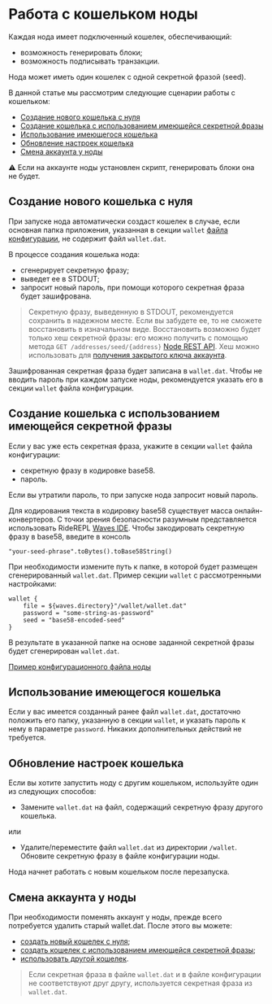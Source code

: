 # Работа с кошельком ноды

Каждая нода имеет подключенный кошелек, обеспечивающий:

* возможность генерировать блоки;
* возможность подписывать транзакции.

Нода может иметь один кошелек с одной секретной фразой (seed).

В данной статье мы рассмотрим следующие сценарии работы с кошельком:

* [Создание нового кошелька с нуля](#new)
* [Создание кошелька с использованием имеющейся секретной фразы](#existing-seed)
* [Использование имеющегося кошелька](#existing-wallet)
* [Обновление настроек кошелька](#wallet-settings)
* [Cмена аккаунта у ноды](#re-create)

:warning: Если на аккаунте ноды установлен скрипт, генерировать блоки она не будет.

## Создание нового кошелька с нуля <a id="new"></a>

При запуске нода автоматически создаст кошелек в случае, если основная папка приложения, указанная в секции `wallet` [файла конфигурации](/ru/waves-node/node-configuration), не содержит файл `wallet.dat`.

В процессе создания кошелька нода:

* сгенерирует секретную фразу;
* выведет ее в STDOUT;
* запросит новый пароль, при помощи которого секретная фраза будет зашифрована.

> Секретную фразу, выведенную в STDOUT, рекомендуется сохранить в надежном месте. Если вы забудете ее, то не сможете восстановить в изначальном виде. Восстановить возможно будет только хеш секретной фразы: его можно получить с помощью метода `GET /addresses/seed/{address}` [Node REST API](/ru/waves-node/node-api/). Хеш можно использовать для [получения закрытого ключа аккаунта](/en/blockchain/waves-protocol/cryptographic-practical-details).

Зашифрованная секретная фраза будет записана в `wallet.dat`. Чтобы не вводить пароль при каждом запуске ноды, рекомендуется указать его в секции `wallet` файла конфигурации.

## Создание кошелька с использованием имеющейся секретной фразы <a id="existing-seed"></a>

Если у вас уже есть секретная фраза, укажите в секции `wallet` файла конфигурации:

* секретную фразу в кодировке base58.
* пароль.

Если вы утратили пароль, то при запуске нода запросит новый пароль.

Для кодирования текста в кодировку base58 существует масса онлайн-конвертеров. С точки зрения безопасности разумным представляется использовать RideREPL [Waves IDE](https://waves-ide.com/). Чтобы закодировать секретную фразу в base58, введите в консоль

```
"your-seed-phrase".toBytes().toBase58String()
```

При необходимости измените путь к папке, в которой будет размещен сгенерированный `wallet.dat`. Пример секции `wallet` с рассмотренными настройками:

```
wallet {
    file = ${waves.directory}"/wallet/wallet.dat"
    password = "some-string-as-password"
    seed = "base58-encoded-seed"
}
```

В результате в указанной папке на основе заданной секретной фразы будет сгенерирован `wallet.dat`.

[Пример конфигурационного файла ноды](https://github.com/wavesplatform/Waves/blob/master/node/src/main/resources/application.conf)

## Использование имеющегося кошелька <a id="existing-wallet"></a>

Если у вас имеется созданный ранее файл `wallet.dat`, достаточно положить его папку, указанную в секции `wallet`, и указать пароль к нему в параметре `password`. Никаких дополнительных действий не требуется.

## Обновление настроек кошелька <a id="wallet-settings"></a>

Если вы хотите запустить ноду с другим кошельком, используйте один из следующих способов:

* Замените `wallet.dat` на файл, содержащий секретную фразу другого кошелька.

или

* Удалите/переместите файл `wallet.dat` из директории `/wallet`. Обновите секретную фразу в файле конфигурации ноды.

Нода начнет работать с новым кошельком после перезапуска.

## Смена аккаунта у ноды <a id="re-create"></a>

При необходимости поменять аккаунт у ноды, прежде всего потребуется удалить старый wallet.dat. После этого вы можете:

* [создать новый кошелек с нуля](#new);
* [создать кошелек с использованием имеющейся секретной фразы](#existing-seed);
* [использовать другой кошелек](#existing-wallet).

> Если секретная фраза в файле `wallet.dat` и в файле конфигурации не соответствуют друг другу, используется секретная фраза из `wallet.dat`.